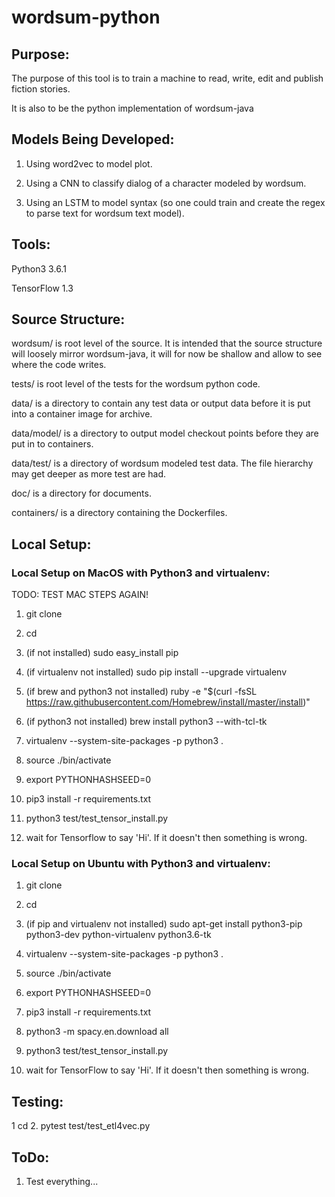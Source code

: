 # wordsum-python

## Purpose:
The purpose of this tool is to train a machine to read, write, edit and publish fiction stories.

It is also to be the python implementation of wordsum-java

## Models Being Developed:
1. Using word2vec to model plot.

2. Using a CNN to classify dialog of a character modeled by wordsum.

3. Using an LSTM to model syntax (so one could train and create the regex to parse text for wordsum text model).

## Tools:
Python3 3.6.1

TensorFlow 1.3


## Source Structure:

wordsum/ is root level of the source. It is intended that the source structure will
        loosely mirror wordsum-java, it will for now be shallow and allow to
        see where the code writes.

tests/ is root level of the tests for the wordsum python code.

data/ is a directory to contain any test data or output data before it is put
        into a container image for archive.

data/model/ is a directory to output model checkout points before they are put in to
        containers.

data/test/ is a directory of wordsum modeled test data. The file hierarchy may get
        deeper as more test are had.

doc/ is a directory for documents.

containers/ is a directory containing the Dockerfiles.

## Local Setup:

### Local Setup on MacOS with Python3 and virtualenv:
TODO: TEST MAC STEPS AGAIN!
1. git clone <source>

2. cd <source>

3. (if not installed) sudo easy_install pip

4. (if virtualenv not installed) sudo pip install --upgrade virtualenv

5. (if brew and python3 not installed) ruby -e "$(curl -fsSL https://raw.githubusercontent.com/Homebrew/install/master/install)"

6. (if python3 not installed) brew install python3 --with-tcl-tk

7. virtualenv --system-site-packages -p python3 .

8. source ./bin/activate

9. export PYTHONHASHSEED=0

10. pip3 install -r requirements.txt

11. python3 test/test_tensor_install.py

12. wait for Tensorflow to say 'Hi'. If it doesn't then something is wrong.


### Local Setup on Ubuntu with Python3 and virtualenv:

1. git clone <source>

2. cd <source>

3. (if pip and virtualenv not installed) sudo apt-get install python3-pip python3-dev python-virtualenv python3.6-tk

4. virtualenv --system-site-packages -p python3 .

5. source ./bin/activate

6. export PYTHONHASHSEED=0

7. pip3 install -r requirements.txt

8. python3 -m spacy.en.download all

9. python3 test/test_tensor_install.py

10. wait for TensorFlow to say 'Hi'. If it doesn't then something is wrong.


## Testing:
1  cd <source>
2. pytest test/test_etl4vec.py

## ToDo:
1. Test everything...
